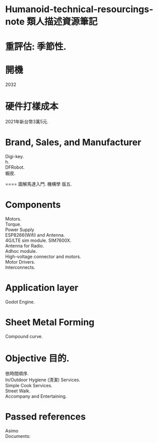 # Humanoid-technical-resourcings-note 類人描述資源筆記
重評估: 季節性.<br><br>
開機
====
2032<br>

硬件打樣成本
====
2021年新台幣3萬5元.<br>

Brand, Sales, and Manufacturer
====
Digi-key.<br>
h.<br>
DFRobot.<br>
蝦皮.<br>

====
圖解馬達入門.
機構學 版五.

Components
====
Motors.<br>
Torque.<br>
Power Supply<br>
ESP8266(Wifi) and Antenna.<br>
4G/LTE sim module. SIM7600X.<br>
Antenna for Radio.<br>
Adhoc module.<br>
High-voltage connector and motors.<br>
Motor Drivers.<br>
Interconnects.<br>

Application layer
====
Godot Engine.<br>

Sheet Metal Forming
====
Compound curve.<br>

Objective 目的.
====
依時間順序.<br>
In/Outdoor Hygiene (清潔) Services.<br>
Simple Cook Services.<br>
Street Walk.<br>
Accompany and Entertaining.<br>

Passed references
====
Asimo<br>
Documents:<br>



